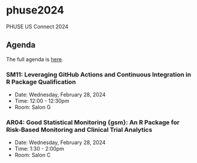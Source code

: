 # phuse2024
PHUSE US Connect 2024


## Agenda

The full agenda is [here](https://phuse.s3.eu-central-1.amazonaws.com/Events/2024/US+Connect+2024/US+Connect+Full+Agenda.pdf).

### SM11: Leveraging GitHub Actions and Continuous Integration in R Package Qualification

- Date: Wednesday, February 28, 2024
- Time: 12:00 - 12:30pm
- Room: Salon G

### AR04: Good Statistical Monitoring {gsm}: An R Package for Risk-Based Monitoring and Clinical Trial Analytics

- Date: Wednesday, February 28, 2024
- Time: 1:30 - 2:00pm
- Room: Salon C
